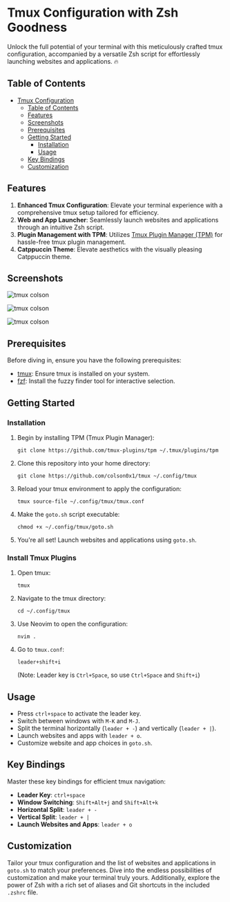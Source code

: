# Tmux Configuration with Zsh Goodness

Unlock the full potential of your terminal with this meticulously crafted tmux configuration, accompanied by a versatile Zsh script for effortlessly launching websites and applications. 🔥

## Table of Contents

- [Tmux Configuration](#tmux-configuration)
  - [Table of Contents](#table-of-contents)
  - [Features](#features)
  - [Screenshots](#screenshots)
  - [Prerequisites](#prerequisites)
  - [Getting Started](#getting-started)
    - [Installation](#installation)
    - [Usage](#usage)
  - [Key Bindings](#key-bindings)
  - [Customization](#customization)

## Features

1. **Enhanced Tmux Configuration**: Elevate your terminal experience with a comprehensive tmux setup tailored for efficiency.
2. **Web and App Launcher**: Seamlessly launch websites and applications through an intuitive Zsh script.
3. **Plugin Management with TPM**: Utilizes [Tmux Plugin Manager (TPM)](https://github.com/tmux-plugins/tpm) for hassle-free tmux plugin management.
4. **Catppuccin Theme**: Elevate aesthetics with the visually pleasing Catppuccin theme.

## Screenshots

![tmux colson](https://i.imgur.com/FBIWhK8.png)

![tmux colson](https://i.imgur.com/f4QwGKs.png)

![tmux colson](https://i.imgur.com/lrMnRga.png)

## Prerequisites

Before diving in, ensure you have the following prerequisites:

- [tmux](https://github.com/tmux/tmux): Ensure tmux is installed on your system.
- [fzf](https://github.com/junegunn/fzf): Install the fuzzy finder tool for interactive selection.

## Getting Started

### Installation
1. Begin by installing TPM (Tmux Plugin Manager):
   ```shell
   git clone https://github.com/tmux-plugins/tpm ~/.tmux/plugins/tpm
   ```

2. Clone this repository into your home directory:
   ```shell
   git clone https://github.com/colson0x1/tmux ~/.config/tmux
   ```

3. Reload your tmux environment to apply the configuration:
   ```shell
   tmux source-file ~/.config/tmux/tmux.conf
   ```

4. Make the `goto.sh` script executable:
   ```shell
   chmod +x ~/.config/tmux/goto.sh
   ```

5. You're all set! Launch websites and applications using `goto.sh`.

### Install Tmux Plugins
1. Open tmux:
   ```shell
   tmux
   ```
2. Navigate to the tmux directory:
   ```shell
   cd ~/.config/tmux
   ```
3. Use Neovim to open the configuration:
   ```shell
   nvim .
   ```
4. Go to `tmux.conf`:
   ```shell
   leader+shift+i
   ```
   (Note: Leader key is `Ctrl+Space`, so use `Ctrl+Space` and `Shift+i`)

## Usage

- Press `ctrl+space` to activate the leader key.
- Switch between windows with `M-K` and `M-J`.
- Split the terminal horizontally (`leader + -`) and vertically (`leader + |`).
- Launch websites and apps with `leader + o`.
- Customize website and app choices in `goto.sh`.

## Key Bindings

Master these key bindings for efficient tmux navigation:

- **Leader Key**: `ctrl+space`
- **Window Switching**: `Shift+Alt+j` and `Shift+Alt+k`
- **Horizontal Split**: `leader + -`
- **Vertical Split**: `leader + |`
- **Launch Websites and Apps**: `leader + o`

## Customization

Tailor your tmux configuration and the list of websites and applications in `goto.sh` to match your preferences. Dive into the endless possibilities of customization and make your terminal truly yours. Additionally, explore the power of Zsh with a rich set of aliases and Git shortcuts in the included `.zshrc` file.